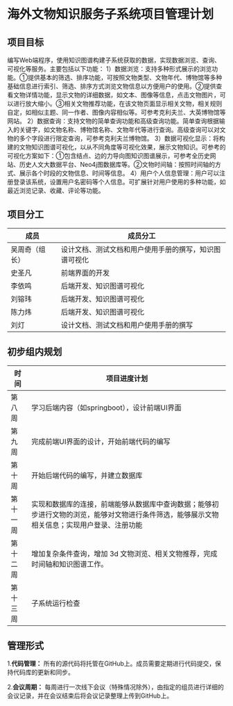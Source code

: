 # 海外文物知识服务子系统项目管理计划

## 项目目标
编写Web端程序，使用知识图谱构建子系统获取的数据，实现数据浏览、查询、可视化等服务。主要包括以下功能： 
1）数据浏览：支持多种形式展示的浏览功能。①提供基本的筛选、排序功能，可按照文物类型、文物年代、博物馆等多种基础信息进行索引、筛选、排序方式浏览文物信息以方便用户的使用。②提供查看文物详情功能，显示文物的详细数据，如文本、图像等信息，点击文物图片，可以进行放大缩小。③相关文物推荐功能，在该文物页面显示相关文物，相关规则自定，如相似主题、同一作者、图像内容相似等。可参考克利夫兰、大英博物馆等网站。
2）数据查询：支持文物的简单查询功能和高级查询功能。简单查询根据输入的关键字，如文物名称、博物馆名称、文物年代等进行查询。高级查询可以对文物的多个字段进行限定查询，可参考克利夫兰博物馆。
3）数据可视化显示：将构建的文物知识图谱可视化，以从不同角度等可视化效果，展示文物知识。可参考的可视化方案如下：①包含结点、边的力导向图知识图谱展示，可参考全历史网站、历史人文大数据平台、Neo4j图数据库等。②文物时间轴：按照时间轴的方式、展示各个时段的文物信息、时间等信息。
4）用户个人信息管理：用户可以注册登录该系统，设置用户名密码等个人信息。可扩展针对用户使用的多种功能，如最近浏览记录、收藏、评论等功能。


## 项目分工
|**成员** |**成员分工** |
|------------ |---------------- |
|吴周奇（组长） |设计文档、测试文档和用户使用手册的撰写，知识图谱可视化 |
|史圣凡 |前端界面的开发 |
|李依鸣 |后端开发、知识图谱可视化 |
|刘镕玮 |后端开发、知识图谱可视化 |
|陈力炜 |后端开发、知识图谱可视化 |
|刘灯 |设计文档、测试文档和用户使用手册的撰写 |

## 初步组内规划
|**时间** |**项目进度计划** |
|------------ |---------------- |
|第八周 |学习后端内容（如springboot），设计前端UI界面 |
|第九周 |完成前端UI界面的设计，开始前端代码的编写 |
|第十周 |开始后端代码的编写，并建立数据库 |
|第十一周 |实现和数据库的连接，前端能够从数据库中查询数据；能够初步进行文物的浏览，能够对文物进行条件筛选，能够展示文物相关信息；实现用户登录、注册功能 |
|第十二周 |增加复杂条件查询，增加 3d 文物浏览、相关文物推荐，完成时间轴和知识图谱工作。 |
|第十三周 |子系统运行检查|

## 管理形式
1.**代码管理：** 所有的源代码将托管在GitHub上。成员需要定期进行代码提交，保持代码库的更新和同步。

2.**会议周期：** 每周进行一次线下会议（特殊情况除外），由指定的组员进行详细的会议记录，并在会议结束后将会议记录整理上传到GitHub上。
